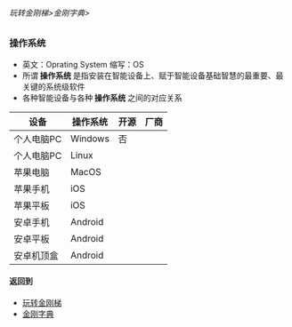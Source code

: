 ###### 玩转金刚梯>金刚字典>
### 操作系统 
- 英文：Oprating System 缩写：OS
- 所谓<strong> 操作系统 </strong>是指安装在智能设备上、赋于智能设备基础智慧的最重要、最关键的系统级软件
- 各种智能设备与各种<strong> 操作系统 </strong>之间的对应关系

|设备|操作系统|开源|厂商|
| --------| --------|  --------|   --------|
|个人电脑PC|Windows|否
|个人电脑PC|Linux|
|苹果电脑|MacOS|
|苹果手机|iOS|
|苹果平板|iOS|
|安卓手机|Android|
|安卓平板|Android|
|安卓机顶盒|Android|

#### 返回到
- [玩转金刚梯](https://github.com/a2zitpro/web/blob/master/LadderFree/A.md)
- [金刚字典](https://github.com/a2zitpro/web/blob/master/LadderFree/kkDictionary/KKDictionary.md)



